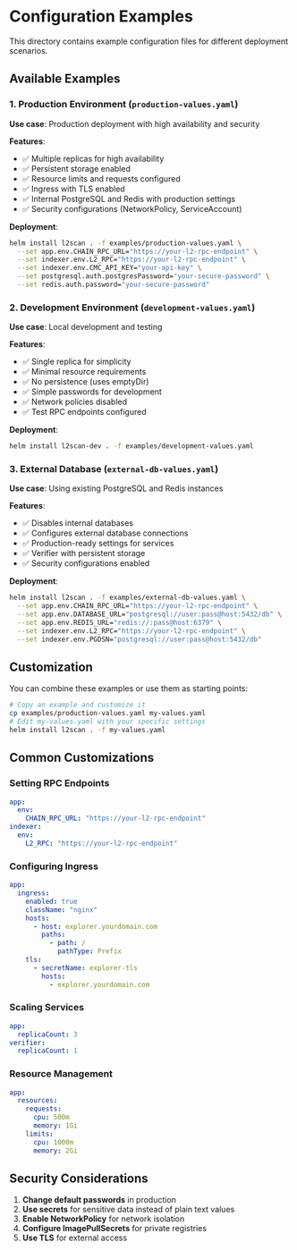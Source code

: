 # Configuration Examples

This directory contains example configuration files for different deployment scenarios.

## Available Examples

### 1. Production Environment (`production-values.yaml`)
**Use case**: Production deployment with high availability and security

**Features**:
- ✅ Multiple replicas for high availability
- ✅ Persistent storage enabled
- ✅ Resource limits and requests configured
- ✅ Ingress with TLS enabled
- ✅ Internal PostgreSQL and Redis with production settings
- ✅ Security configurations (NetworkPolicy, ServiceAccount)

**Deployment**:
```bash
helm install l2scan . -f examples/production-values.yaml \
  --set app.env.CHAIN_RPC_URL="https://your-l2-rpc-endpoint" \
  --set indexer.env.L2_RPC="https://your-l2-rpc-endpoint" \
  --set indexer.env.CMC_API_KEY="your-api-key" \
  --set postgresql.auth.postgresPassword="your-secure-password" \
  --set redis.auth.password="your-secure-password"
```

### 2. Development Environment (`development-values.yaml`)
**Use case**: Local development and testing

**Features**:
- ✅ Single replica for simplicity
- ✅ Minimal resource requirements
- ✅ No persistence (uses emptyDir)
- ✅ Simple passwords for development
- ✅ Network policies disabled
- ✅ Test RPC endpoints configured

**Deployment**:
```bash
helm install l2scan-dev . -f examples/development-values.yaml
```

### 3. External Database (`external-db-values.yaml`)
**Use case**: Using existing PostgreSQL and Redis instances

**Features**:
- ✅ Disables internal databases
- ✅ Configures external database connections
- ✅ Production-ready settings for services
- ✅ Verifier with persistent storage
- ✅ Security configurations enabled

**Deployment**:
```bash
helm install l2scan . -f examples/external-db-values.yaml \
  --set app.env.CHAIN_RPC_URL="https://your-l2-rpc-endpoint" \
  --set app.env.DATABASE_URL="postgresql://user:pass@host:5432/db" \
  --set app.env.REDIS_URL="redis://:pass@host:6379" \
  --set indexer.env.L2_RPC="https://your-l2-rpc-endpoint" \
  --set indexer.env.PGDSN="postgresql://user:pass@host:5432/db"
```

## Customization

You can combine these examples or use them as starting points:

```bash
# Copy an example and customize it
cp examples/production-values.yaml my-values.yaml
# Edit my-values.yaml with your specific settings
helm install l2scan . -f my-values.yaml
```

## Common Customizations

### Setting RPC Endpoints
```yaml
app:
  env:
    CHAIN_RPC_URL: "https://your-l2-rpc-endpoint"
indexer:
  env:
    L2_RPC: "https://your-l2-rpc-endpoint"
```

### Configuring Ingress
```yaml
app:
  ingress:
    enabled: true
    className: "nginx"
    hosts:
      - host: explorer.yourdomain.com
        paths:
          - path: /
            pathType: Prefix
    tls:
      - secretName: explorer-tls
        hosts:
          - explorer.yourdomain.com
```

### Scaling Services
```yaml
app:
  replicaCount: 3
verifier:
  replicaCount: 1
```

### Resource Management
```yaml
app:
  resources:
    requests:
      cpu: 500m
      memory: 1Gi
    limits:
      cpu: 1000m
      memory: 2Gi
```

## Security Considerations

1. **Change default passwords** in production
2. **Use secrets** for sensitive data instead of plain text values
3. **Enable NetworkPolicy** for network isolation
4. **Configure ImagePullSecrets** for private registries
5. **Use TLS** for external access 